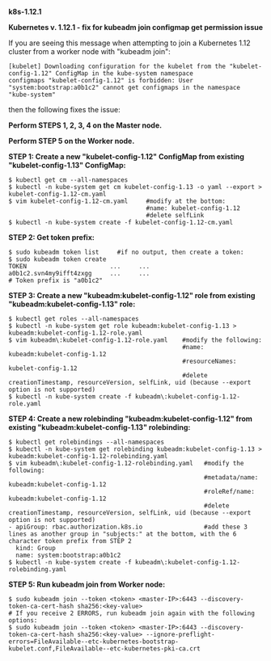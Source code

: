 <b> k8s-1.12.1 </b>

<b> Kubernetes v. 1.12.1 - fix for kubeadm join configmap get permission issue </b>

If you are seeing this message when attempting to join a Kubernetes 1.12 cluster from a worker node with "kubeadm join":

    [kubelet] Downloading configuration for the kubelet from the "kubelet-config-1.12" ConfigMap in the kube-system namespace
    configmaps "kubelet-config-1.12" is forbidden: User "system:bootstrap:a0b1c2" cannot get configmaps in the namespace "kube-system"

then the following fixes the issue:



<b> Perform STEPS 1, 2, 3, 4 on the Master node. </b>

<b> Perform STEP 5 on the Worker node. </b>

<b> STEP 1: Create a new "kubelet-config-1.12" ConfigMap from existing "kubelet-config-1.13" ConfigMap: </b>

    $ kubectl get cm --all-namespaces
    $ kubectl -n kube-system get cm kubelet-config-1.13 -o yaml --export > kubelet-config-1.12-cm.yaml
    $ vim kubelet-config-1.12-cm.yaml     #modify at the bottom:
                                          #name: kubelet-config-1.12
                                          #delete selfLink
    $ kubectl -n kube-system create -f kubelet-config-1.12-cm.yaml

<b> STEP 2: Get token prefix: </b>

    $ sudo kubeadm token list     #if no output, then create a token:
    $ sudo kubeadm token create
    TOKEN                       ...		...
    a0b1c2.svn4my9ifft4zxgg     ...		...
    # Token prefix is "a0b1c2"
    
<b> STEP 3: Create a new "kubeadm:kubelet-config-1.12" role from existing "kubeadm:kubelet-config-1.13" role: </b>

    $ kubectl get roles --all-namespaces
    $ kubectl -n kube-system get role kubeadm:kubelet-config-1.13 > kubeadm:kubelet-config-1.12-role.yaml
    $ vim kubeadm\:kubelet-config-1.12-role.yaml    #modify the following:
                                                    #name: kubeadm:kubelet-config-1.12
                                                    #resourceNames: kubelet-config-1.12
                                                    #delete creationTimestamp, resourceVersion, selfLink, uid (because --export option is not supported)	
    $ kubectl -n kube-system create -f kubeadm\:kubelet-config-1.12-role.yaml

<b> STEP 4: Create a new rolebinding "kubeadm:kubelet-config-1.12" from existing "kubeadm:kubelet-config-1.13" rolebinding: </b>

    $ kubectl get rolebindings --all-namespaces
    $ kubectl -n kube-system get rolebinding kubeadm:kubelet-config-1.13 > kubeadm:kubelet-config-1.12-rolebinding.yaml
    $ vim kubeadm\:kubelet-config-1.12-rolebinding.yaml   #modify the following:
                                                          #metadata/name: kubeadm:kubelet-config-1.12
                                                          #roleRef/name: kubeadm:kubelet-config-1.12
                                                          #delete creationTimestamp, resourceVersion, selfLink, uid (because --export option is not supported)
    - apiGroup: rbac.authorization.k8s.io                 #add these 3 lines as another group in "subjects:" at the bottom, with the 6 character token prefix from STEP 2
      kind: Group
      name: system:bootstrap:a0b1c2	
    $ kubectl -n kube-system create -f kubeadm\:kubelet-config-1.12-rolebinding.yaml

<b> STEP 5: Run kubeadm join from Worker node: </b>

    $ sudo kubeadm join --token <token> <master-IP>:6443 --discovery-token-ca-cert-hash sha256:<key-value> 
    # If you receive 2 ERRORS, run kubeadm join again with the following options:
    $ sudo kubeadm join --token <token> <master-IP>:6443 --discovery-token-ca-cert-hash sha256:<key-value> --ignore-preflight-errors=FileAvailable--etc-kubernetes-bootstrap-kubelet.conf,FileAvailable--etc-kubernetes-pki-ca.crt
